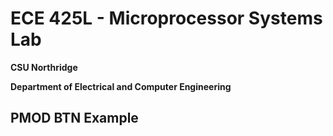 # ECE 425L - Microprocessor Systems Lab
**CSU Northridge**

**Department of Electrical and Computer Engineering**

## PMOD BTN Example


